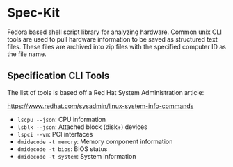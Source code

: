 # Spec-Kit
Fedora based shell script library for analyzing hardware. Common unix 
CLI tools are used to pull hardware information to be saved as structured 
text files. These files are archived into zip files with the specified 
computer ID as the file name.

## Specification CLI Tools

The list of tools is based off a Red Hat System Administration article:

https://www.redhat.com/sysadmin/linux-system-info-commands

- `lscpu --json`: CPU information
- `lsblk --json`: Attached block (disk+) devices
- `lspci --vm`: PCI interfaces
- `dmidecode -t memory`: Memory component information
- `dmidecode -t bios`: BIOS status
- `dmidecode -t system`: System information

